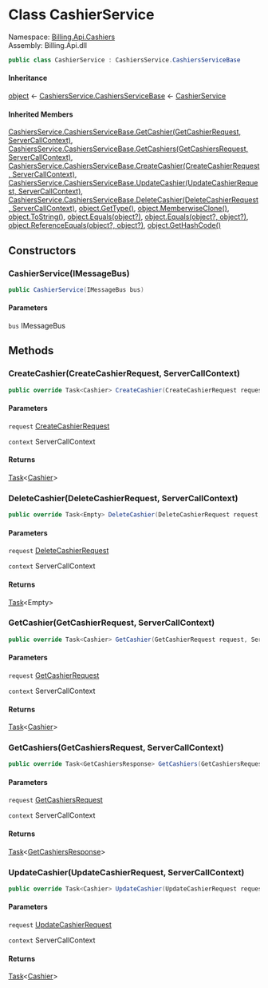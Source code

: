 # <a id="Billing_Api_Cashiers_CashierService"></a> Class CashierService

Namespace: [Billing.Api.Cashiers](Billing.Api.Cashiers.md)  
Assembly: Billing.Api.dll  

```csharp
public class CashierService : CashiersService.CashiersServiceBase
```

#### Inheritance

[object](https://learn.microsoft.com/dotnet/api/system.object) ← 
[CashiersService.CashiersServiceBase](Billing.Cashiers.Grpc.CashiersService.CashiersServiceBase.md) ← 
[CashierService](Billing.Api.Cashiers.CashierService.md)

#### Inherited Members

[CashiersService.CashiersServiceBase.GetCashier\(GetCashierRequest, ServerCallContext\)](Billing.Cashiers.Grpc.CashiersService.CashiersServiceBase.md\#Billing\_Cashiers\_Grpc\_CashiersService\_CashiersServiceBase\_GetCashier\_Billing\_Cashiers\_Grpc\_GetCashierRequest\_Grpc\_Core\_ServerCallContext\_), 
[CashiersService.CashiersServiceBase.GetCashiers\(GetCashiersRequest, ServerCallContext\)](Billing.Cashiers.Grpc.CashiersService.CashiersServiceBase.md\#Billing\_Cashiers\_Grpc\_CashiersService\_CashiersServiceBase\_GetCashiers\_Billing\_Cashiers\_Grpc\_GetCashiersRequest\_Grpc\_Core\_ServerCallContext\_), 
[CashiersService.CashiersServiceBase.CreateCashier\(CreateCashierRequest, ServerCallContext\)](Billing.Cashiers.Grpc.CashiersService.CashiersServiceBase.md\#Billing\_Cashiers\_Grpc\_CashiersService\_CashiersServiceBase\_CreateCashier\_Billing\_Cashiers\_Grpc\_CreateCashierRequest\_Grpc\_Core\_ServerCallContext\_), 
[CashiersService.CashiersServiceBase.UpdateCashier\(UpdateCashierRequest, ServerCallContext\)](Billing.Cashiers.Grpc.CashiersService.CashiersServiceBase.md\#Billing\_Cashiers\_Grpc\_CashiersService\_CashiersServiceBase\_UpdateCashier\_Billing\_Cashiers\_Grpc\_UpdateCashierRequest\_Grpc\_Core\_ServerCallContext\_), 
[CashiersService.CashiersServiceBase.DeleteCashier\(DeleteCashierRequest, ServerCallContext\)](Billing.Cashiers.Grpc.CashiersService.CashiersServiceBase.md\#Billing\_Cashiers\_Grpc\_CashiersService\_CashiersServiceBase\_DeleteCashier\_Billing\_Cashiers\_Grpc\_DeleteCashierRequest\_Grpc\_Core\_ServerCallContext\_), 
[object.GetType\(\)](https://learn.microsoft.com/dotnet/api/system.object.gettype), 
[object.MemberwiseClone\(\)](https://learn.microsoft.com/dotnet/api/system.object.memberwiseclone), 
[object.ToString\(\)](https://learn.microsoft.com/dotnet/api/system.object.tostring), 
[object.Equals\(object?\)](https://learn.microsoft.com/dotnet/api/system.object.equals\#system\-object\-equals\(system\-object\)), 
[object.Equals\(object?, object?\)](https://learn.microsoft.com/dotnet/api/system.object.equals\#system\-object\-equals\(system\-object\-system\-object\)), 
[object.ReferenceEquals\(object?, object?\)](https://learn.microsoft.com/dotnet/api/system.object.referenceequals), 
[object.GetHashCode\(\)](https://learn.microsoft.com/dotnet/api/system.object.gethashcode)

## Constructors

### <a id="Billing_Api_Cashiers_CashierService__ctor_Wolverine_IMessageBus_"></a> CashierService\(IMessageBus\)

```csharp
public CashierService(IMessageBus bus)
```

#### Parameters

`bus` IMessageBus

## Methods

### <a id="Billing_Api_Cashiers_CashierService_CreateCashier_Billing_Cashiers_Grpc_CreateCashierRequest_Grpc_Core_ServerCallContext_"></a> CreateCashier\(CreateCashierRequest, ServerCallContext\)

```csharp
public override Task<Cashier> CreateCashier(CreateCashierRequest request, ServerCallContext context)
```

#### Parameters

`request` [CreateCashierRequest](Billing.Cashiers.Grpc.CreateCashierRequest.md)

`context` ServerCallContext

#### Returns

 [Task](https://learn.microsoft.com/dotnet/api/system.threading.tasks.task\-1)<[Cashier](Billing.Cashiers.Grpc.Models.Cashier.md)\>

### <a id="Billing_Api_Cashiers_CashierService_DeleteCashier_Billing_Cashiers_Grpc_DeleteCashierRequest_Grpc_Core_ServerCallContext_"></a> DeleteCashier\(DeleteCashierRequest, ServerCallContext\)

```csharp
public override Task<Empty> DeleteCashier(DeleteCashierRequest request, ServerCallContext context)
```

#### Parameters

`request` [DeleteCashierRequest](Billing.Cashiers.Grpc.DeleteCashierRequest.md)

`context` ServerCallContext

#### Returns

 [Task](https://learn.microsoft.com/dotnet/api/system.threading.tasks.task\-1)<Empty\>

### <a id="Billing_Api_Cashiers_CashierService_GetCashier_Billing_Cashiers_Grpc_GetCashierRequest_Grpc_Core_ServerCallContext_"></a> GetCashier\(GetCashierRequest, ServerCallContext\)

```csharp
public override Task<Cashier> GetCashier(GetCashierRequest request, ServerCallContext context)
```

#### Parameters

`request` [GetCashierRequest](Billing.Cashiers.Grpc.GetCashierRequest.md)

`context` ServerCallContext

#### Returns

 [Task](https://learn.microsoft.com/dotnet/api/system.threading.tasks.task\-1)<[Cashier](Billing.Cashiers.Grpc.Models.Cashier.md)\>

### <a id="Billing_Api_Cashiers_CashierService_GetCashiers_Billing_Cashiers_Grpc_GetCashiersRequest_Grpc_Core_ServerCallContext_"></a> GetCashiers\(GetCashiersRequest, ServerCallContext\)

```csharp
public override Task<GetCashiersResponse> GetCashiers(GetCashiersRequest request, ServerCallContext context)
```

#### Parameters

`request` [GetCashiersRequest](Billing.Cashiers.Grpc.GetCashiersRequest.md)

`context` ServerCallContext

#### Returns

 [Task](https://learn.microsoft.com/dotnet/api/system.threading.tasks.task\-1)<[GetCashiersResponse](Billing.Cashiers.Grpc.GetCashiersResponse.md)\>

### <a id="Billing_Api_Cashiers_CashierService_UpdateCashier_Billing_Cashiers_Grpc_UpdateCashierRequest_Grpc_Core_ServerCallContext_"></a> UpdateCashier\(UpdateCashierRequest, ServerCallContext\)

```csharp
public override Task<Cashier> UpdateCashier(UpdateCashierRequest request, ServerCallContext context)
```

#### Parameters

`request` [UpdateCashierRequest](Billing.Cashiers.Grpc.UpdateCashierRequest.md)

`context` ServerCallContext

#### Returns

 [Task](https://learn.microsoft.com/dotnet/api/system.threading.tasks.task\-1)<[Cashier](Billing.Cashiers.Grpc.Models.Cashier.md)\>


